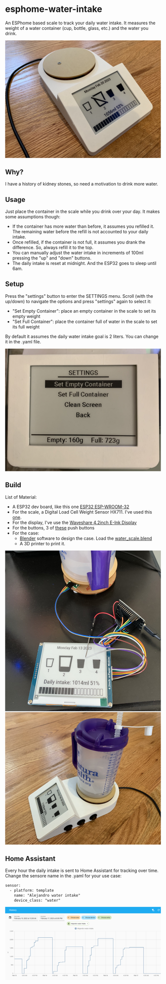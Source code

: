 # esphome-water-intake

An ESPhome based scale to track your daily water intake. It measures the weight of a water container (cup, bottle, glass, etc.) and the water you drink. 

![water scale](/images/scale.jpg)

## Why?

I have a history of kidney stones, so need a motivation to drink more water.

## Usage

Just place the container in the scale while you drink over your day. It makes some assumptions though:
* If the container has more water than before, it assumes you refilled it. The remaining water before the refill is not accounted to your daily intake.
* Once refilled, if the container is not full, it assumes you drank the difference. So, always refill it to the top.
* You can manually adjust the water intake in increments of 100ml pressing the "up" and "down" buttons.
* The daily intake is reset at midnight. And the ESP32 goes to sleep until 6am.

## Setup

Press the "settings" button to enter the SETTINGS menu. Scroll (with the up/down) to navigate the options and press "settings" again to select it:
* "Set Empty Container": place an empty container in the scale to set its empty weight
* "Set Full Container": place the container full of water in the scale to set its full weight

By default it assumes the daily water intake goal is 2 liters. You can change it in the .yaml file.

![settings](images/settings.jpg)
## Build

List of Material:
* A ESP32 dev board, like this one [ESP32 ESP-WROOM-32](https://www.amazon.com/gp/product/B08246MCL5/ref=ppx_yo_dt_b_search_asin_title?ie=UTF8&psc=1)
* For the scale, a Digital Load Cell Weight Sensor HX711. I've used this [one](https://www.amazon.com/gp/product/B07GQPV6C4/ref=ppx_yo_dt_b_search_asin_title?ie=UTF8&th=1).
* For the display, I've use the [Waveshare 4.2inch E-Ink Display](https://www.amazon.com/gp/product/B074NR1SW2/ref=ppx_yo_dt_b_search_asin_title?ie=UTF8&psc=1)
* For the buttons, 3 of [these](https://www.amazon.com/gp/product/B09V2M74CQ/ref=ppx_yo_dt_b_search_asin_title?ie=UTF8&psc=1) push buttons
* For the case:
  * [Blender](https://www.blender.org) software to design the case. Load the [water_scale.blend](water_scale.blend)
  * A 3D printer to print it.

![inside](images/inside.jpg)
![scale container](images/scale_container.jpg)

## Home Assistant

Every hour the daily intake is sent to Home Assistant for tracking over time. Change the sensore name in the .yaml for your use case:
```
sensor:
  - platform: template
    name: "Alejandro water intake"
    device_class: "water"
```
![Home Assistant Sensor](images/home_assistant_sensor.png)